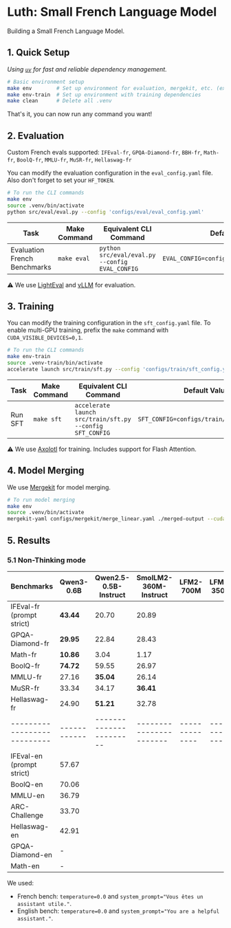 # Luth: Small French Language Model

Building a Small French Language Model.

## 1. Quick Setup

_Using [`uv`](https://github.com/astral-sh/uv) for fast and reliable dependency management._

```bash
# Basic environment setup
make env        # Set up environment for evaluation, mergekit, etc. (excluding training)
make env-train  # Set up environment with training dependencies
make clean      # Delete all .venv
```
That's it, you can now run any command you want!

## 2. Evaluation

Custom French evals supported: `IFEval-fr`, `GPQA-Diamond-fr`, `BBH-fr`, `Math-fr`, `BoolQ-fr`, `MMLU-fr`, `MuSR-fr`, `Hellaswag-fr`

You can modify the evaluation configuration in the `eval_config.yaml` file. Also don't forget to set your `HF_TOKEN`.
```bash
# To run the CLI commands
make env
source .venv/bin/activate
python src/eval/eval.py --config 'configs/eval/eval_config.yaml'
```

| Task        | Make Command       | Equivalent CLI Command                                                                                                                                               | Default Values                                                                 |
|-------------|--------------------|----------------------------------------------------------------------------------------------------------------------------------------------------------------------|----------------------------------------------------------------------------------|
| Evaluation French Benchmarks   | `make eval`       | `python src/eval/eval.py --config EVAL_CONFIG`                                                                                 | `EVAL_CONFIG=configs/eval/eval_config.yaml`                     |

⚠️ We use [LightEval](https://github.com/huggingface/lighteval) and [vLLM](https://github.com/vllm-project/vllm) for evaluation.

## 3. Training

You can modify the training configuration in the `sft_config.yaml` file. To enable multi-GPU training, prefix the `make` command with `CUDA_VISIBLE_DEVICES=0,1`.

```bash
# To run the CLI commands
make env-train
source .venv-train/bin/activate
accelerate launch src/train/sft.py --config 'configs/train/sft_config.yaml'
```

| Task        | Make Command       | Equivalent CLI Command                                                                                                                                               | Default Values                                                                 |
|-------------|--------------------|----------------------------------------------------------------------------------------------------------------------------------------------------------------------|----------------------------------------------------------------------------------|
| Run SFT   | `make sft`       | `accelerate launch src/train/sft.py --config SFT_CONFIG`                                                                                 | `SFT_CONFIG=configs/train/sft_config.yaml`                     |

⚠️ We use [Axolotl](https://github.com/axolotl-ai-cloud/axolotl) for training. Includes support for Flash Attention.

## 4. Model Merging

We use [Mergekit](https://github.com/arcee-ai/mergekit/) for model merging.

```bash
# To run model merging
make env
source .venv/bin/activate
mergekit-yaml configs/mergekit/merge_linear.yaml ./merged-output --cuda
```

## 5. Results

### 5.1 Non-Thinking mode

| Benchmarks                | Qwen3-0.6B | Qwen2.5-0.5B-Instruct | SmolLM2-360M-Instruct |  LFM2-700M   |  LFM2-350M   |
|---------------------------|------------|-----------------------|-----------------------|--------------|--------------|
| IFEval-fr (prompt strict) |  **43.44** | 20.70                 | 20.89                 |              |              |
| GPQA-Diamond-fr           |  **29.95** | 22.84                 | 28.43                 |              |              |
| Math-fr                   |  **10.86** | 3.04                  |   1.17                |              |              |
| BoolQ-fr                  |  **74.72** | 59.55                 |   26.97               |              |              |
| MMLU-fr                   |  27.16     | **35.04**             |   26.14               |              |              |
| MuSR-fr                   |  33.34     |   34.17               |   **36.41**           |              |              |
| Hellaswag-fr              |  24.90     | **51.21**             |   32.78               |              |              |
|---------------------------|------------|-----------------------|-----------------------|--------------|--------------|
| IFEval-en (prompt strict) |  57.67     |                       |                       |              |              |
| BoolQ-en                  |  70.06     |                       |                       |              |              |
| MMLU-en                   |  36.79     |                       |                       |              |              |
| ARC-Challenge             |  33.70     |                       |                       |              |              |
| Hellaswag-en              |  42.91     |                       |                       |              |              |
| GPQA-Diamond-en           |  -         |                       |                       |              |              |
| Math-en                   |  -         |                       |                       |              |              |
 

We used:
- French bench: `temperature=0.0` and `system_prompt="Vous êtes un assistant utile."`.
- English bench: `temperature=0.0` and `system_prompt="You are a helpful assistant."`.